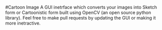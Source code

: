 #Cartoon Image
A GUI inetrface which converts your images into Sketch form or Cartoonistic form built using OpenCV (an open source python library). Feel free to make pull requests by updating the GUI or making it more inetractive. 
